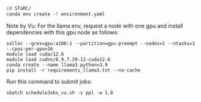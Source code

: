 ##
```bash
cd STaRC/
conda env create -f environment.yaml
```

Note by Vu: For the llama env, request a node with one gpu and install dependencies with this gpu node as follows:
```
salloc --gres=gpu:a100:1 --partition=gpu-preempt --nodes=1 --ntasks=1 --cpus-per-gpu=16
module load cuda/12.6
module load cudnn/8.9.7.29-12-cuda12.6
conda create --name llama3 python=3.9
pip install -r requirements_llama3.txt --no-cache
```

Run this command to submit jobs:
```
sbatch scheduleJobs_vu.sh -v ppl -w 1.8
```